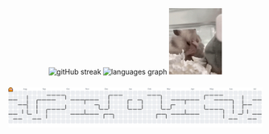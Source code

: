 <div align="center">

  <img src="https://streak-stats.demolab.com?user=mquiss&border_radius=0&date_format=n%2Fj%5B%2FY%5D&background=161a21&stroke=ffa3c7&ring=e34c27&fire=e34c27&currStreakNum=f1e05a&sideNums=ffa3c7&currStreakLabel=ffa3c7&sideLabels=ffa3c7&dates=d1a7b7&excludeDaysLabel=d1a7b7&hide_border=true" alt="gitHub streak" height="133" />
  <img src="https://github-readme-stats.vercel.app/api/top-langs?username=mquiss&locale=en&hide_title=true&layout=compact&card_width=320&langs_count=5&border_radius=0&bg_color=161a21&text_color=ffa3c7&icon_color=ffa3c7&hide_border=true" height="133" alt="languages graph"  />
  <img src="stressed-out-hamster.gif" height="132" alt="hamster" />
</div>

###

<picture>
  <source media="(prefers-color-scheme: dark)" srcset="https://raw.githubusercontent.com/mquiss/mquiss/output/pacman-contribution-graph-dark.svg">
  <source media="(prefers-color-scheme: light)" srcset="https://raw.githubusercontent.com/mquiss/mquiss/output/pacman-contribution-graph.svg">
  <img alt="pacman contribution graph" src="https://raw.githubusercontent.com/mquiss/mquiss/output/pacman-contribution-graph.svg">
</picture>
